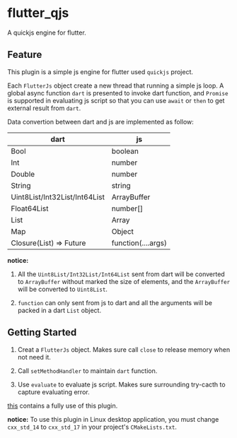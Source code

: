 <!--
 * @Description: 
 * @Author: ekibun
 * @Date: 2020-08-08 08:16:50
 * @LastEditors: ekibun
 * @LastEditTime: 2020-08-20 00:33:22
-->
# flutter_qjs

A quickjs engine for flutter.

## Feature

This plugin is a simple js engine for flutter used `quickjs` project.

Each `FlutterJs` object create a new thread that running a simple js loop. A global async function `dart` is presented to invoke dart function, and `Promise` is supported in evaluating js script so that you can use `await` or `then` to get external result from `dart`. 

Data convertion between dart and js are implemented as follow:

| dart | js |
| --- | --- |
| Bool | boolean |
| Int | number |
| Double | number |
| String | string |
| Uint8List/Int32List/Int64List | ArrayBuffer |
| Float64List | number[] |
| List | Array |
| Map | Object |
| Closure(List) => Future | function(....args) |

**notice:**
1. All the `Uint8List/Int32List/Int64List` sent from dart will be converted to `ArrayBuffer` without marked the size of elements, and the `ArrayBuffer` will be converted to `Uint8List`.

2. `function` can only sent from js to dart and all the arguments will be packed in a dart `List` object.

## Getting Started

1. Creat a `FlutterJs` object. Makes sure call `close` to release memory when not need it.

2. Call `setMethodHandler` to maintain `dart` function.

3. Use `evaluate` to evaluate js script. Makes sure surrounding try-cacth to capture evaluating error.

[this](example/lib/test.dart) contains a fully use of this plugin. 

**notice:**
To use this plugin in Linux desktop application, you must change `cxx_std_14` to `cxx_std_17` in your project's `CMakeLists.txt`.